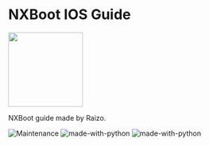 # NXBoot IOS Guide
<img src="https://raw.githubusercontent.com/iraizo/nxboot-ios-guide/master/content/images/guide-icon.png" height="150" width="150">



 
NXBoot guide made by Raizo.

![Maintenance](https://img.shields.io/badge/Maintained%3F-no-red.svg)
![made-with-python](https://img.shields.io/badge/Made%20with-HTML-1f425f.svg)
![made-with-python](https://img.shields.io/badge/Made%20with-CSS-1f425f.svg)
